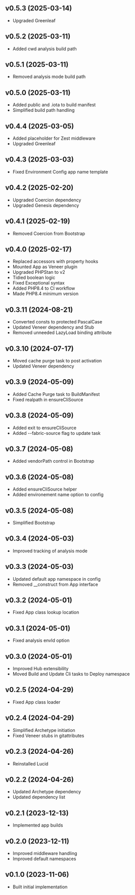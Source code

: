 ## v0.5.3 (2025-03-14)
* Upgraded Greenleaf

## v0.5.2 (2025-03-11)
* Added cwd analysis build path

## v0.5.1 (2025-03-11)
* Removed analysis mode build path

## v0.5.0 (2025-03-11)
* Added public and .iota to build manifest
* Simplified build path handling

## v0.4.4 (2025-03-05)
* Added placeholder for Zest middleware
* Upgraded Greenleaf

## v0.4.3 (2025-03-03)
* Fixed Environment Config app name template

## v0.4.2 (2025-02-20)
* Upgraded Coercion dependency
* Upgraded Genesis dependency

## v0.4.1 (2025-02-19)
* Removed Coercion from Bootstrap

## v0.4.0 (2025-02-17)
* Replaced accessors with property hooks
* Mounted App as Veneer plugin
* Upgraded PHPStan to v2
* Tidied boolean logic
* Fixed Exceptional syntax
* Added PHP8.4 to CI workflow
* Made PHP8.4 minimum version

## v0.3.11 (2024-08-21)
* Converted consts to protected PascalCase
* Updated Veneer dependency and Stub
* Removed unneeded LazyLoad binding attribute

## v0.3.10 (2024-07-17)
* Moved cache purge task to post activation
* Updated Veneer dependency

## v0.3.9 (2024-05-09)
* Added Cache Purge task to BuildManifest
* Fixed realpath in ensureCliSource

## v0.3.8 (2024-05-09)
* Added exit to ensureCliSource
* Added --fabric-source flag to update task

## v0.3.7 (2024-05-08)
* Added vendorPath control in Bootstrap

## v0.3.6 (2024-05-08)
* Added ensureCliSource helper
* Added environement name option to config

## v0.3.5 (2024-05-08)
* Simplified Bootstrap

## v0.3.4 (2024-05-03)
* Improved tracking of analysis mode

## v0.3.3 (2024-05-03)
* Updated default app namespace in config
* Removed __construct from App interface

## v0.3.2 (2024-05-01)
* Fixed App class lookup location

## v0.3.1 (2024-05-01)
* Fixed analysis envId option

## v0.3.0 (2024-05-01)
* Improved Hub extensibility
* Moved Build and Update Cli tasks to Deploy namespace

## v0.2.5 (2024-04-29)
* Fixed App class loader

## v0.2.4 (2024-04-29)
* Simplified Archetype initiation
* Fixed Veneer stubs in gitattributes

## v0.2.3 (2024-04-26)
* Reinstalled Lucid

## v0.2.2 (2024-04-26)
* Updated Archetype dependency
* Updated dependency list

## v0.2.1 (2023-12-13)
* Implemented app builds

## v0.2.0 (2023-12-11)
* Improved middleware handling
* Improved default namespaces

## v0.1.0 (2023-11-06)
* Built initial implementation
